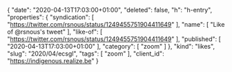 {
  "date": "2020-04-13T17:03:00+01:00",
  "deleted": false,
  "h": "h-entry",
  "properties": {
    "syndication": [
      "https://twitter.com/rsnous/status/1249455751904411649"
    ],
    "name": [
      "Like of @rsnous's tweet"
    ],
    "like-of": [
      "https://twitter.com/rsnous/status/1249455751904411649"
    ],
    "published": [
      "2020-04-13T17:03:00+01:00"
    ],
    "category": [
      "zoom"
    ]
  },
  "kind": "likes",
  "slug": "2020/04/ecsgl",
  "tags": [
    "zoom"
  ],
  "client_id": "https://indigenous.realize.be"
}

